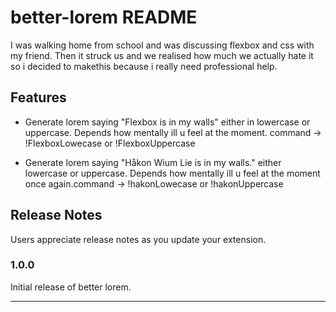 # better-lorem README

I was walking home from school and was discussing flexbox and css with my friend. Then it struck us and we realised how much we actually hate it so i decided to makethis because i really need professional help.

## Features

- Generate lorem saying "Flexbox is in my walls" either in lowercase or uppercase. Depends how mentally ill u feel at the moment. command -> !FlexboxLowecase or !FlexboxUppercase

- Generate lorem saying "Håkon Wium Lie is in my walls." either lowercase or uppercase. Depends how mentally ill u feel at the moment once again.command -> !hakonLowecase or !hakonUppercase

## Release Notes

Users appreciate release notes as you update your extension.

### 1.0.0

Initial release of better lorem.

----------------------------------------------------------------------------------------------------------